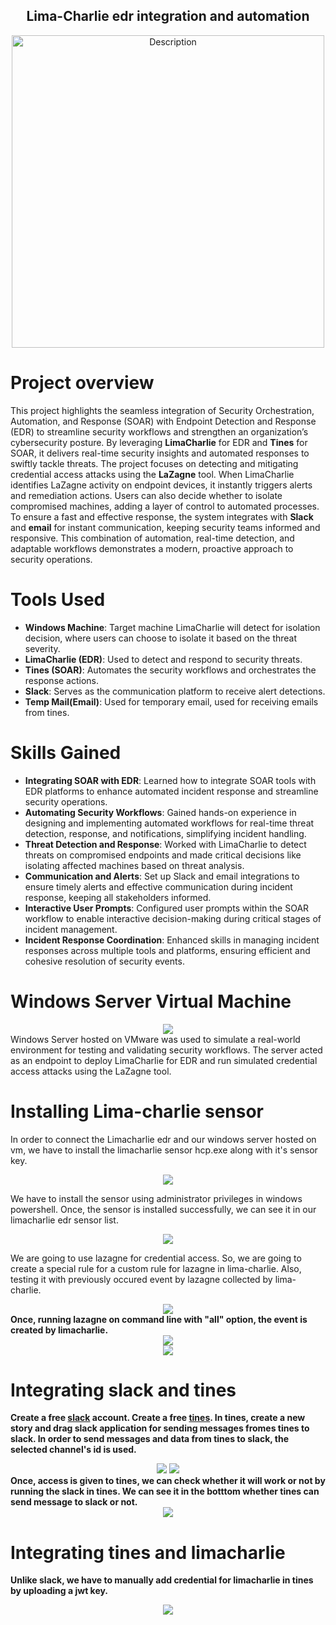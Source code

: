 <div align="center">
  <h2>Lima-Charlie edr integration and automation</h2>
</div>
<div align="center">
  <img src="https://github.com/user-attachments/assets/99015181-7014-4409-8cc4-2ff765068727" alt="Description" width="500">
</div>

# Project overview
This project highlights the seamless integration of Security Orchestration, Automation, and Response (SOAR) with Endpoint Detection and Response (EDR) to streamline security workflows and strengthen an organization’s cybersecurity posture. By leveraging **LimaCharlie** for EDR and **Tines** for SOAR, it delivers real-time security insights and automated responses to swiftly tackle threats.
The project focuses on detecting and mitigating credential access attacks using the **LaZagne** tool. When LimaCharlie identifies LaZagne activity on endpoint devices, it instantly triggers alerts and remediation actions. Users can also decide whether to isolate compromised machines, adding a layer of control to automated processes. 
To ensure a fast and effective response, the system integrates with **Slack** and **email** for instant communication, keeping security teams informed and responsive. This combination of automation, real-time detection, and adaptable workflows demonstrates a modern, proactive approach to security operations.
# Tools Used
- <b>Windows Machine</b>: Target machine LimaCharlie will detect for isolation decision, where users can choose to isolate it based on the threat severity.
- <b> LimaCharlie (EDR)</b>: Used to detect and respond to security threats.
- <b>Tines (SOAR)</b>: Automates the security workflows and orchestrates the response actions.
- <b>Slack</b>: Serves as the communication platform to receive alert detections.
- <b>Temp Mail(Email)</b>: Used for temporary email, used for receiving emails from tines.
# Skills Gained 
- **Integrating SOAR with EDR**: Learned how to integrate SOAR tools with EDR platforms to enhance automated incident response and streamline security operations.  
- **Automating Security Workflows**: Gained hands-on experience in designing and implementing automated workflows for real-time threat detection, response, and notifications, simplifying incident handling.  
- **Threat Detection and Response**: Worked with LimaCharlie to detect threats on compromised endpoints and made critical decisions like isolating affected machines based on threat analysis.  
- **Communication and Alerts**: Set up Slack and email integrations to ensure timely alerts and effective communication during incident response, keeping all stakeholders informed.  
- **Interactive User Prompts**: Configured user prompts within the SOAR workflow to enable interactive decision-making during critical stages of incident management.  
- **Incident Response Coordination**: Enhanced skills in managing incident responses across multiple tools and platforms, ensuring efficient and cohesive resolution of security events.  
# Windows Server Virtual Machine
<div align="center">
<img src="https://github.com/user-attachments/assets/cd87f03d-5a1e-44bb-bce4-558de05107d0">
</div>
Windows Server hosted on VMware was used to simulate a real-world environment for testing and validating security workflows. The server acted as an endpoint to deploy LimaCharlie for EDR and run simulated credential access attacks using the LaZagne tool.

# Installing Lima-charlie sensor 
In order to connect the Limacharlie edr and our windows server hosted on vm, we have to install the limacharlie sensor hcp.exe along with it's sensor key.

<div align="center">
  <img src="https://github.com/user-attachments/assets/88052883-76fa-4bbf-9791-174b02fe4ea3">
</div>

We have to install the sensor using administrator privileges in windows powershell. Once, the sensor is installed successfully, we can see it in our limacharlie edr sensor list.

<div align="center">
  <img src="https://github.com/user-attachments/assets/eeae051f-b2ae-429e-b5af-d2dfaf41fac0" >
</div>

We are going to use lazagne for credential access. So, we are going to create a special rule for a custom rule for lazagne in lima-charlie. Also, testing it with previously occured event by lazagne collected by lima-charlie.

<div align="center">
  <img src="https://github.com/user-attachments/assets/981b7958-a0d7-4673-ae54-f24d5a46eea3">
</div>
<b>
Once, running lazagne on command line with "all" option, the event is created by limacharlie.
<div align="center">
  <img src="https://github.com/user-attachments/assets/74160da9-5394-49ee-baf3-489b599e53f2">
</div>
<div align="center">
  <img src="https://github.com/user-attachments/assets/2c75a229-b4e7-4d60-ac7d-834403ab591b">
</div>

# Integrating slack and tines
Create a free [slack](https://slack.com/intl/en-gb) account.
Create a free [tines](https://www.tines.com/).
In tines, create a new story and drag slack application for sending messages fromes tines to slack. In order to send messages and data from tines to slack, the selected channel's id is used. 
<div align="center">
  <img src="https://github.com/user-attachments/assets/9f3402df-8089-4c62-9481-9b0fcc8b53c5">
  <img src="https://github.com/user-attachments/assets/5ecadef3-7e0f-490e-855a-e54ef918c713">
</div>
Once, access is given to tines, we can check whether it will work or not by running the slack in tines. We can see it in the botttom whether tines can send message to slack or not.
<div align="center">
  <img src="https://github.com/user-attachments/assets/0d30f0ce-96bc-493a-8c32-6a9f8ef7b272">
</div>

# Integrating tines and limacharlie
Unlike slack, we have to manually add credential for limacharlie in tines by uploading a jwt key. 
<div align="center">
  <img src="https://github.com/user-attachments/assets/9f943125-6120-4b84-9fe0-4ae33eae5f38">
</div>


